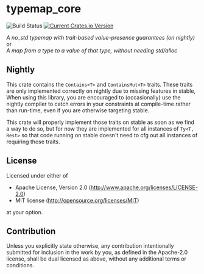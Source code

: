 # typemap_core
![Build Status](https://github.com/kitlith/typemap_core/workflows/Main/badge.svg)
[![Current Crates.io Version](https://img.shields.io/crates/v/typemap_core.svg)](https://crates.io/crates/typemap_core)

*A no_std typemap with trait-based value-presence guarantees (on nightly)*  
or  
*A map from a type to a value of that type, without needing std/alloc*

## Nightly

This crate contains the `Contains<T>` and `ContainsMut<T>` traits.
These traits are only implemented correctly on nightly due to missing features in stable,
When using this library, you are encouraged to (occasionally) use the nightly compiler
to catch errors in your constraints at compile-time rather than run-time,
even if you are otherwise targeting stable.

This crate will properly implement those traits on stable as soon as we find a way to do so,
but for now they are implemented for all instances of `Ty<T, Rest>`
so that code running on stable doesn't need to cfg out all instances of requiring those traits.

## License

Licensed under either of

* Apache License, Version 2.0
  (http://www.apache.org/licenses/LICENSE-2.0)
* MIT license
  (http://opensource.org/licenses/MIT)

at your option.

## Contribution

Unless you explicitly state otherwise, any contribution intentionally submitted
for inclusion in the work by you, as defined in the Apache-2.0 license, shall be
dual licensed as above, without any additional terms or conditions.
